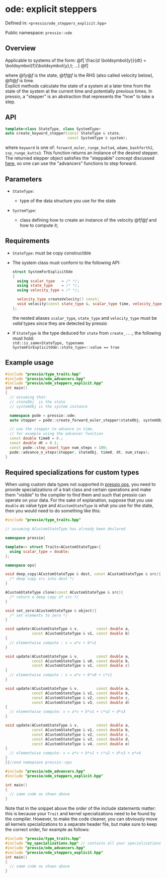 
# ode: explicit steppers

Defined in: `<pressio/ode_steppers_explicit.hpp>`

Public namespace: `pressio::ode`


## Overview

Applicable to systems of the form:
@f[
\frac{d \boldsymbol{y}}{dt} =
\boldsymbol{f}(\boldsymbol{y},t; ...)
@f]

where @f$y@f$ is the state, @f$f@f$ is the RHS (also called velocity below), @f$t@f$ is time.<br/>
Explicit methods calculate the state of a system at a later time
from the state of the system at the current time and potentially previous times.
In pressio, a "stepper" is an abstraction that represents the "how" to take a step.


## API

```cpp
template<class StateType, class SystemType>
auto create_keyword_stepper(const StateType & state,
	                        const SystemType & system);
```

where `keyword` is one of: `forward_euler`, `runge_kutta4`, `adams_bashforth2`, `ssp_runge_kutta3`.
This function returns an instance of the desired stepper.
The returned stepper object satisfies the "steppable" concept discussed [here](/Users/fnrizzi/Desktop/work/ROM/gitrepos/pressio/docs/html/md_pages_components_ode_advance.html), so one can use the "advancers" functions to step forward.


## Parameters

- `StateType`:
  - type of the data structure you use for the state

- `SystemType`:
  - class defining how to create an instance of the velocity @f$f@f$ and how to compute it;


## Requirements

- `StateType`: must be copy constructible

- The system class must conform to the following API:

  ```cpp
  struct SystemForExplicitOde
  {
	using scalar_type   = /* */;
	using state_type    = /* */;
	using velocity_type = /* */;

	velocity_type createVelocity() const;
	void velocity(const state_type &, scalar_type time, velocity_type &) const;
  };
  ```

  the nested aliases `scalar_type`, `state_type` and `velocity_type` must be *valid* types since
  they are detected by pressio

- if `StateType` is the type deduced for `state` from `create_...`, the following must hold:<br/>
  `std::is_same<StateType, typename SystemForExplicitOde::state_type>::value == true`

## Example usage

```cpp
#include "pressio/type_traits.hpp"
#include "pressio/ode_advancers.hpp"
#include "pressio/ode_steppers_explicit.hpp"
int main()
{
  // assuming that:
  // stateObj  is the state
  // systemObj is the system instance

  namespace pode = pressio::ode;
  auto stepper = pode::create_forward_euler_stepper(stateObj, systemObj);

  // use the stepper to advance in time,
  // for example using the advancer function
  const double time0 = 0.;
  const double dt = 0.1;
  const pode::step_count_type num_steps = 100;
  pode::advance_n_steps(stepper, stateObj, time0, dt, num_steps);
}
```


## Required specializations for custom types

When using custom data types not supported in [pressio ops](/Users/fnrizzi/Desktop/work/ROM/gitrepos/pressio/docs/html/md_pages_components_ops.html), you need to provide specializations of a trait class and certain operations
and make them "visible" to the compiler to find them and such that pressio can operate on your data.
For the sake of explanation, suppose that you use `double`
as value type and `ACustomStateType` is what you use for the state, then you would need to do something like this:

```cpp
#include "pressio/type_traits.hpp"

// assuming ACustomStateType has already been declared

namespace pressio{

template<> struct Traits<ACustomStateType>{
  using scalar_type = double;
};

namespace ops{

void deep_copy(ACustomStateType & dest, const ACustomStateType & src){
  /* deep copy src into dest */
}

ACustomStateType clone(const ACustomStateType & src){
  /* return a deep copy of src */
}

void set_zero(ACustomStateType & object){
  /* set elements to zero */
}

void update(ACustomStateType & v,        const double a,
		    const ACustomStateType & v1, const double b)
{
  // elementwise compute : v = a*v + b*v1
}

void update(ACustomStateType & v,        const double a,
            const ACustomStateType & v0, const double b,
            const ACustomStateType & v1, const double c)
{
  // elementwise compute : v = a*v + b*v0 + c*v1
}

void update(ACustomStateType & v,		 const double a,
			const ACustomStateType & v1, const double b,
			const ACustomStateType & v2, const double c,
			const ACustomStateType & v3, const double d)
{
  // elementwise compute: v = a*v + b*v1 + c*v2 + d*v3
}

void update(ACustomStateType & v,		 const double a,
			const ACustomStateType & v1, const double b,
			const ACustomStateType & v2, const double c,
			const ACustomStateType & v3, const double d,
			const ACustomStateType & v4, const double e)
{
  // elementwise compute: v = a*v + b*v1 + c*v2 + d*v3 + e*v4
}
}}//end namepsace pressio::ops

#include "pressio/ode_advancers.hpp"
#include "pressio/ode_steppers_explicit.hpp"

int main()
{
  // same code as shown above
}
```

Note that in the snippet above the order of the include statements matter:
this is because your `Trait` and kernel specializations need to be found by the compiler.
However, to make the code cleaner, you can obviously move all kernels specializations
to a separate header file, but make sure to keep the correct order, for example as follows:

```cpp
#include "pressio/type_traits.hpp"
#include "my_specializations.hpp" // contains all your specializations
#include "pressio/ode_advancers.hpp"
#include "pressio/ode_steppers_explicit.hpp"
int main()
{
  // same code as shown above
}
```

